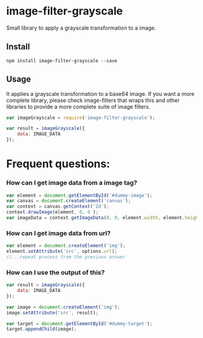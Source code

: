 # image-filter-grayscale

Small library to apply a grayscale transformation to a image.

## Install

```
npm install image-filter-grayscale --save
```

## Usage
It applies a grayscale transformation to a base64 image. If you want a more complete library, please check image-filters that wraps this and other libraries to provide a more complete suite of image filters.

```js
var imageGrayscale = require('image-filter-grayscale');

var result = imageGrayscale({
    data: IMAGE_DATA
});
```

# Frequent questions:
### How can I get image data from a image tag?

```js
var element = document.getElementById('#dummy-image');
var canvas = document.createElement('canvas');
var context = canvas.getContext('2d');
context.drawImage(element, 0, 0 );
var imageData = context.getImageData(0, 0, element.width, element.height);
```

### How can I get image data from url?

```js
var element = document.createElement('img');
element.setAttribute('src', options.url);
//...repeat process from the previous answer
```

### How can I use the output of this?

```js
var result = imageGrayscale({
    data: IMAGE_DATA
});

var image = document.createElement('img');
image.setAttribute('src', result);

var target = document.getElementById('#dummy-target');
target.appendChild(image);
```

